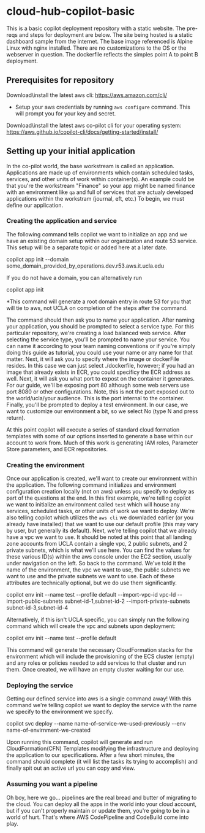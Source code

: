 # cloud-hub-copilot-basic
This is a basic copilot deployment repository with a static website. The pre-reqs and steps for deployment are below. The site being hosted is a static dashboard sample from the internet. The base image referenced is Alpine Linux with nginx installed. There are no customizations to the OS or the webserver in question. The dockerfile reflects the simples point A to point B deployment.

## Prerequisites for repository
Download\install the latest aws cli:
https://aws.amazon.com/cli/

* Setup your aws credentials by running `aws configure` command. This will prompt you for your key and secret.

Download\install the latest aws co-pilot cli for your operating system:
https://aws.github.io/copilot-cli/docs/getting-started/install/

## Setting up your initial application
In the co-pilot world, the base workstream is called an application. Applications are made up of environments which contain scheduled tasks, services, and other units of work within container(s). An example could be that you're the workstream "Finance" so your app might be named finance with an environment like `qa` and full of services that are actualy developed applications within the workstram (journal, eft, etc.) To begin, we must define our application.

### Creating the application and service
The following command tells copilot we want to initialize an app and we have an existing domain setup within our organization and route 53 service. This setup will be a separate topic or added here at a later date.

copilot app init --domain some_domain_provided_by_operations.dev.r53.aws.it.ucla.edu

If you do not have a domain, you can alternatively run

copilot app init 

*This command will generate a root domain entry in route 53 for you that will tie to aws, not UCLA on completion of the steps after the command. 

The command should then ask you to name your application. After naming your application, you should be prompted to select a service type. For this particular repository, we're creating a load balanced web service. After selecting the service type, you'll be prompted to name your service. You can name it according to your team naming conventions or if you're simply doing this guide as tutorial, you could use your name or any name for that matter. Next, it will ask you to specify where the image or dockerFile resides. In this case we can just select ./dockerfile, however; if you had an image that already exists in ECR, you could specificy the ECR address as well. Next, it will ask you what port to expost on the container it generates. For our guide, we'll be exposing port 80 although some web servers use port 8080 or other configurations. Note, this is not the port exposed out to the world/ucla/your audience. This is the port internal to the container. Finally, you'll be prompted to deploy a test environment. In our case, we want to customize our environment a bit, so we select No (type N and press return).

At this point copilot will execute a series of standard cloud formation templates with some of our options inserted to generate a base within our account to work from. Much of this work is generating IAM roles, Parameter Store parameters, and ECR repositories.

### Creating the environment
Once our application is created, we'll want to create our environment within the application. The following command initializes and environment configuration creation locally (not on aws) unless you specify to deploy as part of the questions at the end. In this first example, we're telling copilot we want to initialize an environment called `test` which will house any services, scheduled tasks, or other units of work we want to deploy. We're also telling copilot which utilizes the `aws cli` we downladed earlier (or you already have installed) that we want to use our default profile (this may vary by user, but generally its default). Next, we're telling copilot that we already have a vpc we want to use. It should be noted at this point that all landing zone accounts from UCLA contain a single vpc, 2 public subnets, and 2 private subnets, which is what we'll use here. You can find the values for these various ID(s) within the aws console under the EC2 section, usually under navigation on the left. So back to the command. We've told it the name of the environment, the vpc we want to use, the public subnets we want to use and the private subnets we want to use. Each of these attributes are technically optional, but we do use them significantly.

copilot env init --name test --profile default --import-vpc-id vpc-Id --import-public-subnets subnet-id-1,subnet-id-2 --import-private-subnets subnet-id-3,subnet-id-4

Alternatively, if this isn't UCLA specific, you can simply run the following command which will create the vpc and subnets upon deployment:

copilot env init --name test --profile default

This command will generate the necessary CloudFormation stacks for the environment which will include the provisioning of the ECS cluster (empty) and any roles or policies needed to add services to that cluster and run them. Once created, we will have an empty cluster waiting for our use.

### Deploying the service
Getting our defined service into aws is a single command away! With this command we're telling copilot we want to deploy the service with the name we specify to the environment we specify.

copilot svc deploy --name name-of-service-we-used-previously --env name-of-envirnment-we-created

Upon running this command, copilot will generate and run CloudFormation(CFN) Templates modifying the infrastructure and deploying the application to our specifications. After a few short minutes, the command should complete (it will list the tasks its trying to accomplish) and finally spit out an active url you can copy and view.

### Assuming you want a pipeline
Oh boy, here we go... pipelines are the real bread and butter of migrating to the cloud. You can deploy all the apps in the world into your cloud account, but if you can't properly maintain or update them, you're going to be in a world of hurt. That's where AWS CodePipeline and CodeBuild come into play. 